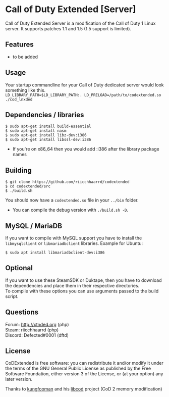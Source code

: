 # Call of Duty Extended [Server]

Call of Duty Extended Server is a modification of the Call of Duty 1 Linux server. It supports patches 1.1 and 1.5 (1.5 support is limited).

## Features

- to be added

## Usage

Your startup commandline for your Call of Duty dedicated server would look something like this.<br>
`LD_LIBRARY_PATH=$LD_LIBRARY_PATH:. LD_PRELOAD=/path/to/codextended.so ./cod_lnxded`

## Dependencies / libraries

`$ sudo apt-get install build-essential`<br>
`$ sudo apt-get install nasm`<br>
`$ sudo apt-get install libz-dev:i386`<br>
`$ sudo apt-get install libssl-dev:i386`<br>

* If you're on x86_64 then you would add :i386 after the library package names

## Building

`$ git clone https://github.com/riicchhaarrd/codextended`<br>
`$ cd codextended/src`<br>
`$ ./build.sh`<br>

You should now have a `codextended.so` file in your `../bin` folder.

* You can compile the debug version with `./build.sh -D`.

## MySQL / MariaDB

If you want to compile with MySQL support you have to install the `libmysqlclient` or `libmariadbclient` libraries.
Example for Ubuntu:

`$ sudo apt install libmariadbclient-dev:i386`

## Optional

If you want to use these SteamSDK or Duktape, then you have to download the dependencies and place them in their respective directories.<br>
To compile with these options you can use arguments passed to the build script.

## Questions

Forum: http://xtnded.org (php)<br>
Steam: riicchhaarrd (php)<br>
Discord: Defected#0001 (dftd)<br>

## License

CoDExtended is free software: you can redistribute it and/or modify it under the terms of the GNU General Public License as published by the Free Software Foundation, either version 3 of the License, or (at your option) any later version.


Thanks to [kungfooman](http://killtube.org) and his [libcod](https://github.com/kungfooman/libcod) project (CoD 2 memory modification)

